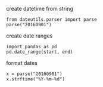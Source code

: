 create datetime from string

    from dateutils.parser import parse
    parse("20160901")

create date ranges

    import pandas as pd
    pd.date_range(start, end)

format dates

    x = parse("20160901")
    x.strftime("%Y-%m-%d")


